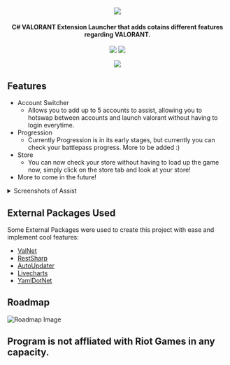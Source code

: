 <h1 align="center">
  <img src="https://cdn.discordapp.com/attachments/758020329447620628/939627516455428106/Assist_Github_Banner.png">
  <br>
</h1>
<h4 align="center">C# VALORANT Extension Launcher that adds cotains different features regarding VALORANT.</h4>
<p align="center">
  </a>
  <a href="https://discord.gg/C3AbvyM3dj"><img src="https://discordapp.com/api/guilds/939378402283118643/widget.png"></a>
  <a href="https://twitter.com/Hey_M1ke"><img src="https://img.shields.io/badge/Twitter-@Hey_M1ke-1da1f2.svg?logo=twitter?style=for-the-badge&logo=appveyor"></a>
</p>
<p align="center">
  </a>
  <a href="https://github.com/Rumblemike/Assist/releases/latest/download/AssistSetup.exe"><img src="https://cdn.discordapp.com/attachments/758020329447620628/939632726347247706/Download_Pic.png" ></a>
  </p>

## Features
  * Account Switcher
    - Allows you to add up to 5 accounts to assist, allowing you to hotswap between accounts and launch valorant without having to login everytime.
  * Progression
    - Currently Progression is in its early stages, but currently you can check your battlepass progress. More to be added :)
  * Store
    - You can now check your store without having to load up the game now, simply click on the store tab and look at your store!
  * More to come in the future!
<details>
  <summary>Screenshots of Assist</summary>
  <img src="https://cdn.rumblemike.com/Static/Github_Home.png" align="center" name="Assist">
  <img src="https://cdn.rumblemike.com/Static/Github_Store.png" align="center" name="Assist">
  <img src="https://cdn.rumblemike.com/Static/Github_Battlepass.png" align="center" name="Assist">
</details>

## External Packages Used
Some External Packages were used to create this project with ease and implement cool features:
  - [ValNet](https://www.nuget.org/packages/ValNet/)
  - [RestSharp](https://www.nuget.org/packages/RestSharp/)
  - [AutoUpdater](https://github.com/ravibpatel/AutoUpdater.NET)
  - [Livecharts](https://www.nuget.org/packages/LiveCharts.Wpf/)
  - [YamlDotNet](https://www.nuget.org/packages/YamlDotNet/)
  
## Roadmap
<img src="https://cdn.rumblemike.com/Static/Github_Roadmap.png" align="center" alt="Roadmap Image">
  
## Program is not affliated with Riot Games in any capacity.
